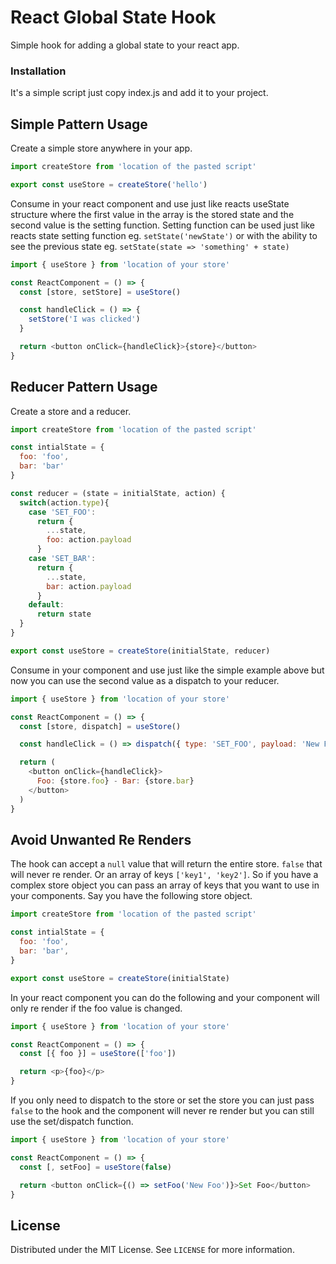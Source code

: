 # React Global State Hook

Simple hook for adding a global state to your react app.

### Installation

It's a simple script just copy index.js and add it to your project.

## Simple Pattern Usage

Create a simple store anywhere in your app.

```js
import createStore from 'location of the pasted script'

export const useStore = createStore('hello')
```

Consume in your react component and use just like reacts useState structure where the first value in the array is the stored state and the second value is the setting function. Setting function can be used just like reacts state setting function eg. `setState('newState')` or with the ability to see the previous state eg. `setState(state => 'something' + state)`

```js
import { useStore } from 'location of your store'

const ReactComponent = () => {
  const [store, setStore] = useStore()

  const handleClick = () => {
    setStore('I was clicked')
  }

  return <button onClick={handleClick}>{store}</button>
}
```

## Reducer Pattern Usage

Create a store and a reducer.

```js
import createStore from 'location of the pasted script'

const intialState = {
  foo: 'foo',
  bar: 'bar'
}

const reducer = (state = initialState, action) {
  switch(action.type){
    case 'SET_FOO':
      return {
        ...state,
        foo: action.payload
      }
    case 'SET_BAR':
      return {
        ...state,
        bar: action.payload
      }
    default:
      return state
  }
}

export const useStore = createStore(initialState, reducer)
```

Consume in your component and use just like the simple example above but now you can use the second value as a dispatch to your reducer.

```js
import { useStore } from 'location of your store'

const ReactComponent = () => {
  const [store, dispatch] = useStore()

  const handleClick = () => dispatch({ type: 'SET_FOO', payload: 'New Foo' })

  return (
    <button onClick={handleClick}>
      Foo: {store.foo} - Bar: {store.bar}
    </button>
  )
}
```

## Avoid Unwanted Re Renders

The hook can accept a `null` value that will return the entire store. `false` that will never re render. Or an array of keys `['key1', 'key2']`. So if you have a complex store object you can pass an array of keys that you want to use in your components. Say you have the following store object.

```js
import createStore from 'location of the pasted script'

const intialState = {
  foo: 'foo',
  bar: 'bar',
}

export const useStore = createStore(initialState)
```

In your react component you can do the following and your component will only re render if the foo value is changed.

```js
import { useStore } from 'location of your store'

const ReactComponent = () => {
  const [{ foo }] = useStore(['foo'])

  return <p>{foo}</p>
}
```

If you only need to dispatch to the store or set the store you can just pass `false` to the hook and the component will never re render but you can still use the set/dispatch function.

```js
import { useStore } from 'location of your store'

const ReactComponent = () => {
  const [, setFoo] = useStore(false)

  return <button onClick={() => setFoo('New Foo')}>Set Foo</button>
}
```

## License

Distributed under the MIT License. See `LICENSE` for more information.
